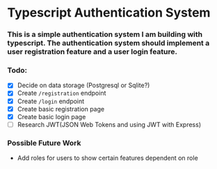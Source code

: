 # Typescript Authentication System

### This is a simple authentication system I am building with typescript. The authentication system should implement a user registration feature and a user login feature.


### Todo:
- [x] Decide on data storage (Postgresql or Sqlite?)
- [x] Create `/registration` endpoint
- [x] Create `/login` endpoint
- [x] Create basic registration page
- [x] Create basic login page
- [ ]  Research JWT(JSON Web Tokens and using JWT with Express)

### Possible Future Work
- Add roles for users to show certain features dependent on role

